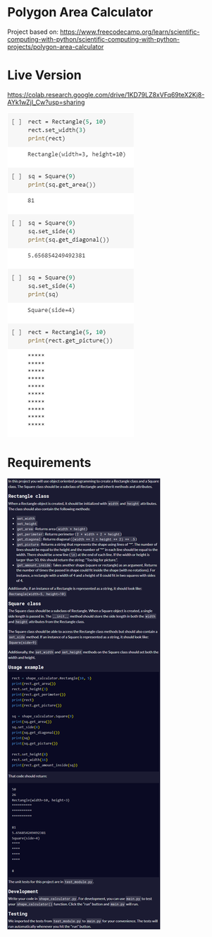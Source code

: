 # Polygon Area Calculator

Project based on: https://www.freecodecamp.org/learn/scientific-computing-with-python/scientific-computing-with-python-projects/polygon-area-calculator

# Live Version

https://colab.research.google.com/drive/1KD79LZ8xVFq69teX2Kj8-AYk1wZjI_Cw?usp=sharing

![image](./images/preview.png)

# Requirements

![image](./images/requirements.png)
